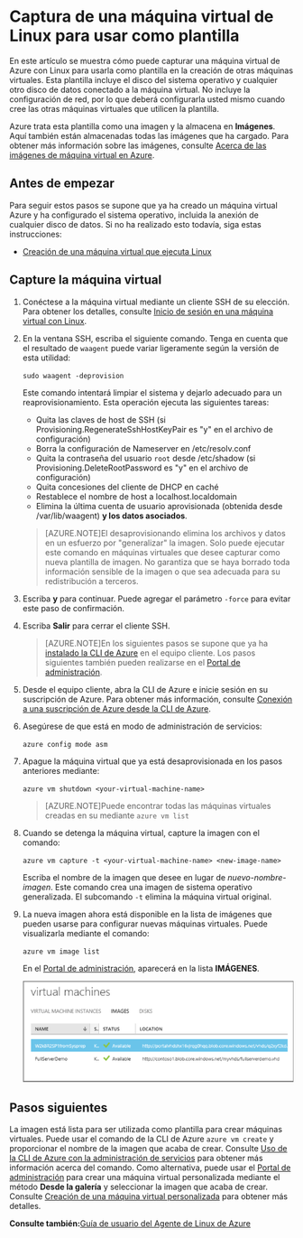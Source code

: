<properties
	pageTitle="Captura de una imagen de una máquina virtual que ejecuta Linux"
	description="Aprenda a capturar una imagen de una máquina virtual de Azure que ejecuta Linux."
	services="virtual-machines"
	documentationCenter=""
	authors="dsk-2015"
	manager="timlt"
	editor="tysonn"
	tags="azure-service-management"/>

<tags
	ms.service="virtual-machines"
	ms.workload="infrastructure-services"
	ms.tgt_pltfrm="vm-linux"
	ms.devlang="na"
	ms.topic="article"
	ms.date="07/16/2015"
	ms.author="dkshir"/>


# Captura de una máquina virtual de Linux para usar como plantilla

En este artículo se muestra cómo puede capturar una máquina virtual de Azure con Linux para usarla como plantilla en la creación de otras máquinas virtuales. Esta plantilla incluye el disco del sistema operativo y cualquier otro disco de datos conectado a la máquina virtual. No incluye la configuración de red, por lo que deberá configurarla usted mismo cuando cree las otras máquinas virtuales que utilicen la plantilla.

Azure trata esta plantilla como una imagen y la almacena en **Imágenes**. Aquí también están almacenadas todas las imágenes que ha cargado. Para obtener más información sobre las imágenes, consulte [Acerca de las imágenes de máquina virtual en Azure][].

## Antes de empezar

Para seguir estos pasos se supone que ya ha creado un máquina virtual Azure y ha configurado el sistema operativo, incluida la anexión de cualquier disco de datos. Si no ha realizado esto todavía, siga estas instrucciones:

- [Creación de una máquina virtual que ejecuta Linux][]


## Capture la máquina virtual

1. Conéctese a la máquina virtual mediante un cliente SSH de su elección. Para obtener los detalles, consulte [Inicio de sesión en una máquina virtual con Linux][].

2. En la ventana SSH, escriba el siguiente comando. Tenga en cuenta que el resultado de `waagent` puede variar ligeramente según la versión de esta utilidad:

	`sudo waagent -deprovision`

	Este comando intentará limpiar el sistema y dejarlo adecuado para un reaprovisionamiento. Esta operación ejecuta las siguientes tareas:

	- Quita las claves de host de SSH (si Provisioning.RegenerateSshHostKeyPair es "y" en el archivo de configuración)
	- Borra la configuración de Nameserver en /etc/resolv.conf
	- Quita la contraseña del usuario `root` desde /etc/shadow (si Provisioning.DeleteRootPassword es "y" en el archivo de configuración)
	- Quita concesiones del cliente de DHCP en caché
	- Restablece el nombre de host a localhost.localdomain
	- Elimina la última cuenta de usuario aprovisionada (obtenida desde /var/lib/waagent) **y los datos asociados**.

	>[AZURE.NOTE]El desaprovisionando elimina los archivos y datos en un esfuerzo por "generalizar" la imagen. Solo puede ejecutar este comando en máquinas virtuales que desee capturar como nueva plantilla de imagen. No garantiza que se haya borrado toda información sensible de la imagen o que sea adecuada para su redistribución a terceros.


3. Escriba **y** para continuar. Puede agregar el parámetro `-force` para evitar este paso de confirmación.

4. Escriba **Salir** para cerrar el cliente SSH.


	>[AZURE.NOTE]En los siguientes pasos se supone que ya ha [instalado la CLI de Azure](../xplat-cli-install.md) en el equipo cliente. Los pasos siguientes también pueden realizarse en el [Portal de administración][].

5. Desde el equipo cliente, abra la CLI de Azure e inicie sesión en su suscripción de Azure. Para obtener más información, consulte [Conexión a una suscripción de Azure desde la CLI de Azure](../xplat-cli-connect.md).

6. Asegúrese de que está en modo de administración de servicios:

	`azure config mode asm`

7. Apague la máquina virtual que ya está desaprovisionada en los pasos anteriores mediante:

	`azure vm shutdown <your-virtual-machine-name>`

	>[AZURE.NOTE]Puede encontrar todas las máquinas virtuales creadas en su mediante `azure vm list`

8. Cuando se detenga la máquina virtual, capture la imagen con el comando:

	`azure vm capture -t <your-virtual-machine-name> <new-image-name>`

	Escriba el nombre de la imagen que desee en lugar de _nuevo-nombre-imagen_. Este comando crea una imagen de sistema operativo generalizada. El subcomando `-t` elimina la máquina virtual original.

9.	La nueva imagen ahora está disponible en la lista de imágenes que pueden usarse para configurar nuevas máquinas virtuales. Puede visualizarla mediante el comando:

	`azure vm image list`

	En el [Portal de administración][], aparecerá en la lista **IMÁGENES**.

	![Captura correcta de la imagen](./media/virtual-machines-linux-capture-image/VMCapturedImageAvailable.png)


## Pasos siguientes
La imagen está lista para ser utilizada como plantilla para crear máquinas virtuales. Puede usar el comando de la CLI de Azure `azure vm create` y proporcionar el nombre de la imagen que acaba de crear. Consulte [Uso de la CLI de Azure con la administración de servicios](virtual-machines-command-line-tools.md) para obtener más información acerca del comando. Como alternativa, puede usar el [Portal de administración][] para crear una máquina virtual personalizada mediante el método **Desde la galería** y seleccionar la imagen que acaba de crear. Consulte [Creación de una máquina virtual personalizada][] para obtener más detalles.

**Consulte también:**[Guía de usuario del Agente de Linux de Azure](virtual-machines-linux-agent-user-guide.md)

[Portal de administración]: http://manage.windowsazure.com
[Inicio de sesión en una máquina virtual con Linux]: virtual-machines-linux-how-to-log-on.md
[Acerca de las imágenes de máquina virtual en Azure]: http://msdn.microsoft.com/library/azure/dn790290.aspx
[Creación de una máquina virtual personalizada]: virtual-machines-create-custom.md
[How to Attach a Data Disk to a Virtual Machine]: storage-windows-attach-disk.md
[Creación de una máquina virtual que ejecuta Linux]: virtual-machines-linux-tutorial.md

<!---HONumber=July15_HO4-->